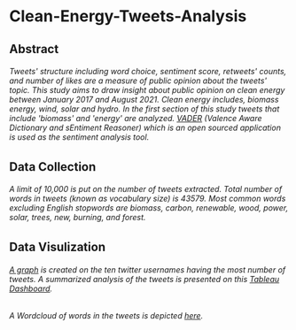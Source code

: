 # Clean-Energy-Tweets-Analysis
## Abstract

###### Tweets' structure including word choice, sentiment score, retweets' counts, and number of likes are a measure of public opinion about the tweets' topic. This study aims to draw insight about public opinion on clean energy between January 2017 and August 2021. Clean energy includes, biomass energy, wind, solar and hydro. In the first section of this study tweets that include 'biomass' and 'energy' are analyzed. [VADER](https://github.com/cjhutto/vaderSentiment) (Valence Aware Dictionary and sEntiment Reasoner) which is an open sourced application is used as the sentiment analysis tool.

## Data Collection
###### A limit of 10,000 is put on the number of tweets extracted. Total number of words in tweets (known as vocabulary size) is 43579. Most common words excluding English stopwords are _biomass_, _carbon_, _renewable_, _wood_, _power_, _solar_, _trees_, _new_, _burning_, and _forest_. 

## Data Visulization
###### [A graph](https://github.com/Ladan-n/Clean-Energy-Tweets-Analysis/blob/main/frequent_twitter_useres.png) is created on the ten twitter usernames having the most number of tweets. A summarized analysis of the tweets is presented on this [Tableau Dashboard](https://public.tableau.com/app/profile/ladan.naimi/viz/TweetsAnalysisonwordsbiomassandenergy/Dashboard1?publish=yes).
###### A Wordcloud of words in the tweets is depicted [here](https://github.com/Ladan-n/Clean-Energy-Tweets-Analysis/blob/main/all_words_cloud.png).
